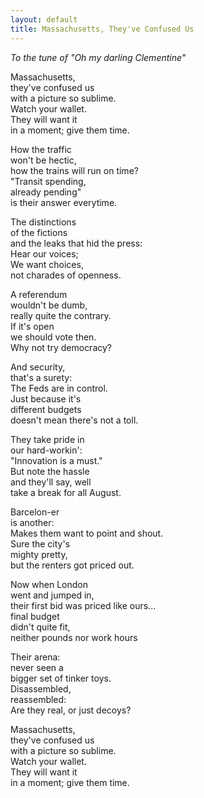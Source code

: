 ```yaml
---
layout: default
title: Massachusetts, They've Confused Us
---
```


*To the tune of "Oh my darling Clementine"*

Massachusetts,<br>
they've confused us<br>
with a picture so sublime.<br>
Watch your wallet.<br>
They will want it<br>
in a moment; give them time.<br>

How the traffic<br>
won't be hectic,<br>
how the trains will run on time?<br>
"Transit spending,<br>
already pending"<br>
is their answer everytime.<br>

The distinctions<br>
of the fictions<br>
and the leaks that hid the press:<br>
Hear our voices;<br>
We want choices,<br>
not charades of openness.<br>

A referendum<br>
wouldn't be dumb,<br>
really quite the contrary.<br>
If it's open<br>
we should vote then.<br>
Why not try democracy?<br>

And security,<br>
that's a surety:<br>
The Feds are in control.<br>
Just because it's<br>
different budgets<br>
doesn't mean there's not a toll.<br>

They take pride in<br>
our hard-workin':<br>
"Innovation is a must."<br>
But note the hassle<br>
and they'll say, well<br>
take a break for all August.<br>

Barcelon-er<br>
is another:<br>
Makes them want to point and shout.<br>
Sure the city's<br>
mighty pretty,<br>
but the renters got priced out.<br>

Now when London<br>
went and jumped in,<br>
their first bid was priced like ours...<br>
final budget<br>
didn't quite fit,<br>
neither pounds nor work hours<br>

Their arena:<br>
never seen a<br>
bigger set of tinker toys.<br>
Disassembled,<br>
reassembled:<br>
Are they real, or just decoys?<br>

Massachusetts,<br>
they've confused us<br>
with a picture so sublime.<br>
Watch your wallet.<br>
They will want it<br>
in a moment; give them time.<br>
